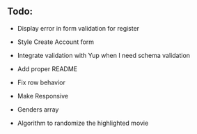 ## Todo:

- Display error in form validation for register

- Style Create Account form
- Integrate validation with Yup when I need schema validation
- Add proper README
- Fix row behavior
- Make Responsive
- Genders array
- Algorithm to randomize the highlighted movie

